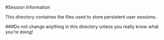 #Session Information

This directory containes the files used to store persistent user sessions.

###Do not change anything in this directory unless you really know what you're doing!
